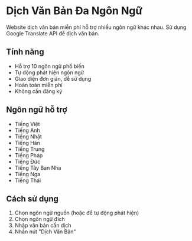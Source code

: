 # Dịch Văn Bản Đa Ngôn Ngữ

Website dịch văn bản miễn phí hỗ trợ nhiều ngôn ngữ khác nhau. Sử dụng Google Translate API để dịch văn bản.

## Tính năng

- Hỗ trợ 10 ngôn ngữ phổ biến
- Tự động phát hiện ngôn ngữ
- Giao diện đơn giản, dễ sử dụng
- Hoàn toàn miễn phí
- Không cần đăng ký

## Ngôn ngữ hỗ trợ

- Tiếng Việt
- Tiếng Anh
- Tiếng Nhật
- Tiếng Hàn
- Tiếng Trung
- Tiếng Pháp
- Tiếng Đức
- Tiếng Tây Ban Nha
- Tiếng Nga
- Tiếng Thái

## Cách sử dụng

1. Chọn ngôn ngữ nguồn (hoặc để tự động phát hiện)
2. Chọn ngôn ngữ đích
3. Nhập văn bản cần dịch
4. Nhấn nút "Dịch Văn Bản" 
